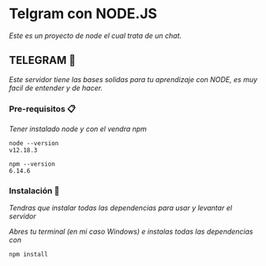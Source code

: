 # Telgram con NODE.JS

_Este es un proyecto de node el cual trata de un chat._

## TELEGRAM 🚀

_Este servidor tiene las bases solidas para tu aprendizaje con NODE, es muy facil de entender y de hacer._


### Pre-requisitos 📋

_Tener instalado node y con el vendra npm_

```
node --version
v12.18.3
```
```
npm --version
6.14.6
```

### Instalación 🔧

_Tendras que instalar todas las dependencias para usar y levantar el servidor_

_Abres tu terminal (en mi caso Windows) e instalas todas las dependencias con_

```
npm install
```